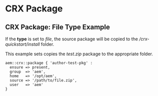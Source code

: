# CRX Package

## CRX Package: File Type Example

If the **type** is set to *file*, the source package will be copied to the *<home>/crx-quickstart/install* folder.

This example sets copies the *test.zip* package to the appropriate folder. 

~~~ puppet
aem::crx::package { 'author-test-pkg' :
  ensure => present,
  group  => 'aem',
  home   => '/opt/aem',
  source => '/path/to/file.zip',
  user   => 'aem'
}
~~~

